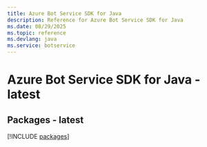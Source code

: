 ```yaml
---
title: Azure Bot Service SDK for Java
description: Reference for Azure Bot Service SDK for Java
ms.date: 08/29/2025
ms.topic: reference
ms.devlang: java
ms.service: botservice
---
```

# Azure Bot Service SDK for Java - latest
## Packages - latest
[!INCLUDE [packages](bot-service-index.md)]